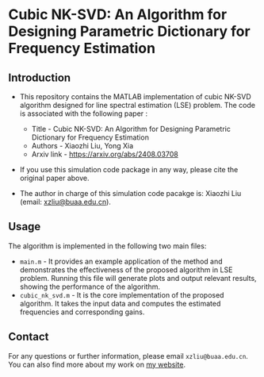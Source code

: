 # Cubic NK-SVD: An Algorithm for Designing Parametric Dictionary for Frequency Estimation

## Introduction

- This repository contains the MATLAB implementation of cubic NK-SVD algorithm designed for line spectral estimation (LSE) problem. The code is associated with the following paper :

  - Title - Cubic NK-SVD: An Algorithm for Designing Parametric Dictionary for Frequency Estimation
  - Authors - Xiaozhi Liu, Yong Xia
  - Arxiv link - https://arxiv.org/abs/2408.03708

- If you use this simulation code package in any way, please cite the original paper above.
- The author in charge of this simulation code pacakge is: Xiaozhi Liu (email: xzliu@buaa.edu.cn).

## Usage
The algorithm is implemented in the following two main files:
- `main.m` - It provides an example application of the method and demonstrates the effectiveness of the proposed algorithm in LSE problem. Running this file will generate plots and output relevant results, showing the performance of the algorithm.
- `cubic_nk_svd.m` - It is the core implementation of the proposed algorithm. It takes the input data and computes the estimated frequencies and corresponding gains.


## Contact
For any questions or further information, please email ```xzliu@buaa.edu.cn```. You can also find more about my work on [my website](https://xzliu-opt.github.io/).
